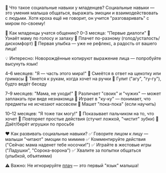 👶 Что такое социальные навыки у младенцев?
Социальные навыки — это умения малыша общаться, выражать эмоции и взаимодействовать с людьми. Хотя кроха ещё не говорит, он учится "разговаривать" с миром по-своему!

🌟 Как младенцы учатся общению?
0–3 месяца: "Первые диалоги"
🔹 Узнаёт маму по голосу и запаху
🔹 Плачет по-разному (голод/усталость/дискомфорт)
🔹 Первая улыбка — уже не рефлекс, а радость от вашего лица!

💡 Интересно: Новорождённые копируют выражение лица — попробуйте высунуть язык!

4–6 месяцев: "Я — часть этого мира!"
🔹 Смеётся в ответ на щекотку или гримасы
🔹 Тянется к рукам, когда хочет на ручки
🔹 Гулит ("агу", "гу-гу"), будто ведёт беседу

7–9 месяцев: "Мама, не уходи!"
🔹 Различает "своих" и "чужих" — может заплакать при виде незнакомца
🔹 Играет в "ку-ку" — понимает, что предметы не исчезают насовсем
🔹 Машет "пока-пока" (если научить)

10–12 месяцев: "Я тоже так могу!"
🔹 Показывает пальчиком на то, что хочет
🔹 Повторяет простые действия (стучит ложкой, "чистит" зубки)
🔹 Даёт/берёт игрушки по просьбе

❤️ Как развивать социальные навыки?
✅ Говорите лицом к лицу — малыши "читают" эмоции по мимике
✅ Комментируйте действия ("Сейчас мама наденет тебе носочки!")
✅ Играйте в жестовые игры ("Ладушки", "Сорока-ворона")
✅ Хвалите за попытки общаться (улыбкой, объятиями)

⚠️ Важно: Не игнорируйте [плач](cry.md) — это первый "язык" малыша!